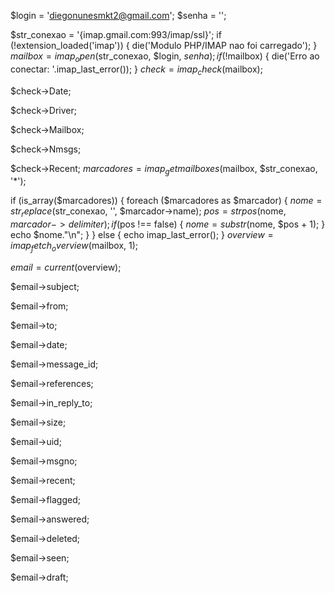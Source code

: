 $login = 'diegonunesmkt2@gmail.com';
$senha = '';

$str_conexao = '{imap.gmail.com:993/imap/ssl}';
if (!extension_loaded('imap')) {
    die('Modulo PHP/IMAP nao foi carregado');
}
$mailbox = imap_open($str_conexao, $login, $senha);
if (!$mailbox) {
    die('Erro ao conectar: '.imap_last_error());
}
$check = imap_check($mailbox);

$check->Date;

$check->Driver;

$check->Mailbox;

$check->Nmsgs;

$check->Recent;
$marcadores = imap_getmailboxes($mailbox, $str_conexao, '*');

if (is_array($marcadores)) {
    foreach ($marcadores as $marcador) {
        $nome = str_replace($str_conexao, '', $marcador->name);
        $pos = strpos($nome, $marcador->delimiter);
        if ($pos !== false) {
            $nome = substr($nome, $pos + 1);
        }
        echo $nome."\n";
    }
} else {
    echo imap_last_error();
}
$overview = imap_fetch_overview($mailbox, 1);

$email = current($overview);

$email->subject;

$email->from;

$email->to;

$email->date;

$email->message_id;

$email->references;

$email->in_reply_to;

$email->size;

$email->uid;

$email->msgno;

$email->recent;

$email->flagged;

$email->answered;

$email->deleted;

$email->seen;

$email->draft;
